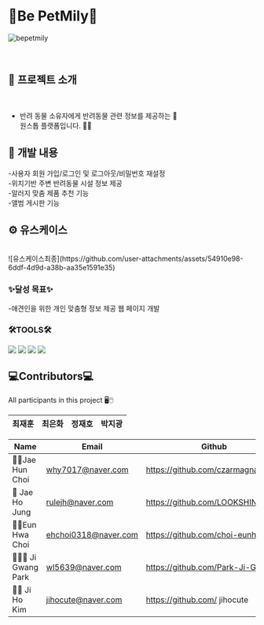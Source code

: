
  # 🐾Be PetMily🐾

  ![bepetmily](https://github.com/user-attachments/assets/d3266b6f-27dd-4012-b4ae-79200d83b188)
  

<br>

## 👋 프로젝트 소개 
<br>

* 반려 동물 소유자에게 반려동물 관련 정보를 제공하는 💜 <br>
  원스톱 플랫폼입니다. 🐶🐶<br>

## 🌳 개발 내용
-사용자 회원 가입/로그인 및 로그아웃/비밀번호 재설정
<br>
-위치기반 주변 반려동물 시설 정보 제공 
<br>
-알러지 맞춤 제품 추천 기능
<br>
-앨범 게시판 기능 
<br>

##  ⚙ 유스케이스
<br>
![유스케이스최종](https://github.com/user-attachments/assets/54910e98-6ddf-4d9d-a38b-aa35e1591e35)


### ✨달성 목표✨
-애견인을 위한 개인 맞춤형 정보 제공 웹 페이지 개발<br>

### 🛠TOOLS🛠
  <div>
    <img src="https://img.shields.io/badge/Python-3776AB?style=for-the-badge&logo=Python&logoColor=white">
    <img src="https://img.shields.io/badge/CSS3-1572B6?style=for-the-badge&logo=CSS3&logoColor=white">
    <img src="https://img.shields.io/badge/HTML5-E34F26?style=for-the-badge&logo=HTML5&logoColor=white">
    <img src="https://img.shields.io/badge/Java-ED8B00?style=for-the-badge&logo=openjdk&logoColor=white">

  </div>

## 💻Contributors💻
All participants in this project 🖥🖱
<br>
<div align="center">
  
| **최재훈** | **최은화** | **정재호** | **박지광** |
| :------: |  :------: | :------: | :------: |


</div>


| Name             | Email                 | Github                           | Role      |
|------------------|-----------------------|----------------------------------|-----------|
| 🧒🏻Jae Hun Choi  | why7017@naver.com    |https://github.com/czarmagnate                  | Back-end |
| 👦 Jae Ho Jung  | rulejh@naver.com     |https://github.com/LOOKSHINE0205                | Front-end |
| 👧🏻Eun Hwa Choi  | ehchoi0318@naver.com     | https://github.com/choi-eunhwa | Back-end |
| 👱🏻‍♂️ Ji Gwang Park| wl5639@naver.com  | https://github.com/Park-Ji-Gwang| Front-end  |
| 👩🏻 Ji Ho Kim    | jihocute@naver.com    | https://github.com/ jihocute                   | Front-end  |


